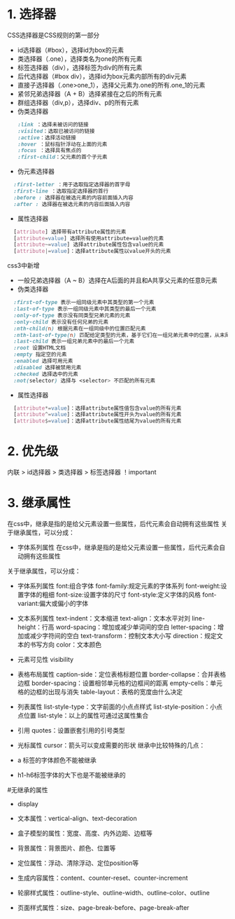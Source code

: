 # 1. 选择器
CSS选择器是CSS规则的第一部分

- id选择器（#box），选择id为box的元素
- 类选择器（.one），选择类名为one的所有元素
- 标签选择器（div），选择标签为div的所有元素
- 后代选择器（#box div），选择id为box元素内部所有的div元素
- 直接子选择器（.one>one_1），选择父元素为.one的所有.one_1的元素
- 紧邻兄弟选择器（A + B）选择紧接在之后的所有元素
- 群组选择器（div,p），选择div、p的所有元素
- 伪类选择器
  ```CSS
  :link ：选择未被访问的链接
  :visited：选取已被访问的链接
  :active：选择活动链接
  :hover ：鼠标指针浮动在上面的元素
  :focus ：选择具有焦点的
  :first-child：父元素的首个子元素
  ```
- 伪元素选择器
```CSS
  :first-letter ：用于选取指定选择器的首字母
  :first-line ：选取指定选择器的首行
  :before : 选择器在被选元素的内容前面插入内容
  :after : 选择器在被选元素的内容后面插入内容
```
- 属性选择器
```CSS
  [attribute] 选择带有attribute属性的元素
  [attribute=value] 选择所有使用attribute=value的元素
  [attribute~=value] 选择attribute属性包含value的元素
  [attribute|=value]：选择attribute属性以value开头的元素
```

css3中新增
- 一般兄弟选择器（A ~ B）选择在A后面的并且和A共享父元素的任意B元素
- 伪类选择器
```CSS
  :first-of-type 表示一组同级元素中其类型的第一个元素
  :last-of-type 表示一组同级元素中其类型的最后一个元素
  :only-of-type 表示没有同类型兄弟元素的元素
  :only-child 表示没有任何兄弟的元素
  :nth-child(n) 根据元素在一组同级中的位置匹配元素
  :nth-last-of-type(n) 匹配给定类型的元素，基于它们在一组兄弟元素中的位置，从末尾开始计数
  :last-child 表示一组兄弟元素中的最后一个元素
  :root 设置HTML文档
  :empty 指定空的元素
  :enabled 选择可用元素
  :disabled 选择被禁用元素
  :checked 选择选中的元素
  :not(selector) 选择与 <selector> 不匹配的所有元素
```
- 属性选择器
```CSS
  [attribute*=value]：选择attribute属性值包含value的所有元素
  [attribute^=value]：选择attribute属性开头为value的所有元素
  [attribute$=value]：选择attribute属性结尾为value的所有元素
```
# 2. 优先级

内联 > id选择器 > 类选择器 > 标签选择器
！important
# 3. 继承属性
在css中，继承是指的是给父元素设置一些属性，后代元素会自动拥有这些属性
关于继承属性，可以分成：

- 字体系列属性
在css中，继承是指的是给父元素设置一些属性，后代元素会自动拥有这些属性

关于继承属性，可以分成：

- 字体系列属性
font:组合字体
font-family:规定元素的字体系列
font-weight:设置字体的粗细
font-size:设置字体的尺寸
font-style:定义字体的风格
font-variant:偏大或偏小的字体
- 文本系列属性
text-indent：文本缩进
text-align：文本水平对刘
line-height：行高
word-spacing：增加或减少单词间的空白
letter-spacing：增加或减少字符间的空白
text-transform：控制文本大小写
direction：规定文本的书写方向
color：文本颜色
- 元素可见性
visibility
- 表格布局属性
caption-side：定位表格标题位置
border-collapse：合并表格边框
border-spacing：设置相邻单元格的边框间的距离
empty-cells：单元格的边框的出现与消失
table-layout：表格的宽度由什么决定
- 列表属性
list-style-type：文字前面的小点点样式
list-style-position：小点点位置
list-style：以上的属性可通过这属性集合
- 引用
quotes：设置嵌套引用的引号类型
- 光标属性
cursor：箭头可以变成需要的形状
继承中比较特殊的几点：

- a 标签的字体颜色不能被继承

- h1-h6标签字体的大下也是不能被继承的

#无继承的属性
- display

- 文本属性：vertical-align、text-decoration

- 盒子模型的属性：宽度、高度、内外边距、边框等

- 背景属性：背景图片、颜色、位置等

- 定位属性：浮动、清除浮动、定位position等

- 生成内容属性：content、counter-reset、counter-increment

- 轮廓样式属性：outline-style、outline-width、outline-color、outline

- 页面样式属性：size、page-break-before、page-break-after